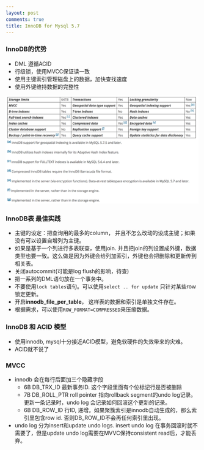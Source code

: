 ```yaml
---
layout: post
comments: true
title: InnoDB for Mysql 5.7
---
```


### InnoDB的优势
- DML 遵循ACID
- 行级锁，使用MVCC保证读一致
- 使用主键索引管理磁盘上的数据，加快查找速度
- 使用外键维持数据的完整性

![key-feature](../images/innodb-key-features.png)

### InnoDB表 最佳实践
- 主键的设定：把查询用的最多的column， 并且不怎么改动的设成主键；如果没有可以设置自增列为主键。
- 如果是基于一个列进行多表联查，使用join. 并且把join的列设置成外键，数据类型也要一致。这么做是因为外键会给列加索引，外键也会把删除和更新传到相关表。
- 关闭autocommit(可能是log flush的影响，待查)
- 把一系列的DML语句放在一个事务中。
- 不要使用`lock tables`语句。可以使用`select .. for update` 只针对某些row锁定更新。
- 开启**innodb_file_per_table**， 这样表的数据和索引是单独文件存在。
- 根据需求，可以使用`ROW_FORMAT=COMPRESSED`来压缩数据。

### InnoDB 和 ACID 模型
- 使用innodb, mysql十分接近ACID模型，避免软硬件的失效带来的灾难。
- ACID就不说了

### MVCC
- innodb 会在每行后面加三个隐藏字段
    - 6B DB_TRX_ID 最新事务ID. 这个字段里面有个位标记行是否被删除
    - 7B DB_ROLL_PTR roll pointer 指向rollback segment的undo log记录。 更新一条记录时，undo log 会记录如何回滚这个更新的记录。
    - 6B DB_ROW_ID 行ID, 递增。如果聚簇索引是innodb自动生成的，那么索引里包含row id. 否则DB_ROW_ID不会再任何索引里出现。
- undo log 分为insert和update undo logs. insert undo log 在事务回滚时就不需要了，但是update undo log需要在MVVC保持consistent read后，才能丢弃。    
    